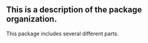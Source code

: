 ## This is a description of the package organization.
This package includes several different parts. 
